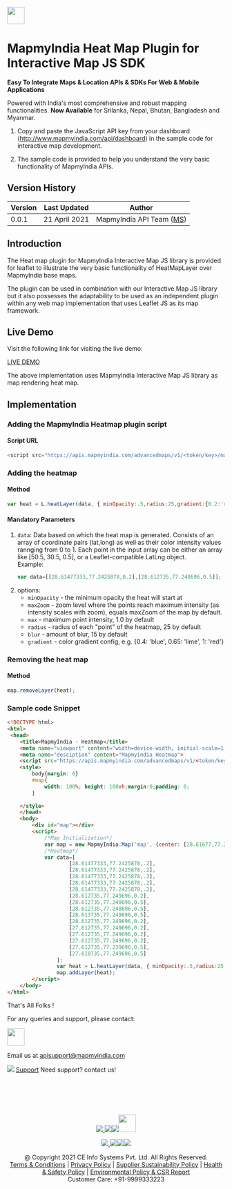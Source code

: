 [<img src="https://www.mapmyindia.com/api/img/mapmyindia-api.png" height="40"/> </p>](https://www.mapmyindia.com/api)

# MapmyIndia Heat Map Plugin for Interactive Map JS SDK

**Easy To Integrate Maps & Location APIs & SDKs For Web & Mobile Applications**

Powered with India's most comprehensive and robust mapping functionalities.
**Now Available**  for Srilanka, Nepal, Bhutan, Bangladesh and Myanmar.

1. Copy and paste the JavaScript API key from your dashboard (http://www.mapmyindia.com/api/dashboard) in the sample code for interactive map development. 

2. The sample code is provided to help you understand the very basic functionality of MapmyIndia APIs. 

## Version History

| Version | Last Updated | Author |
| ---- | ---- | ---- |
| 0.0.1 | 21 April 2021 | MapmyIndia API Team ([MS](https://github.com/mamtasharma117)) |

## Introduction

The Heat map plugin for MapmyIndia Interactive Map JS library is provided for leaflet to illustrate the very basic functionality of HeatMapLayer over MapmyIndia base maps.

The plugin can be used in combination with our Interactive Map JS library but it also possesses the adaptability to be used as an independent plugin within any web map implementation that uses Leaflet JS as its map framework. 

## Live Demo

Visit the following link for visiting the live demo: 

[LIVE DEMO](https://www.mapmyindia.com/api/advanced-maps/doc/sample/mapmyindia-heatmap)

The above implementation uses MapmyIndia Interactive Map JS library as map rendering heat map.

## Implementation

### Adding the MapmyIndia Heatmap plugin script

#### Script URL

```js
<script src="https://apis.mapmyindia.com/advancedmaps/v1/<token/key>/map_load?v=1.5&plugins=heatmap"></script>
```

### Adding the heatmap

#### Method

```js
var heat = L.heatLayer(data, { minOpacity:.5,radius:25,gradient:{0.2:'red',0.5:'blue'} });
```

#### Mandatory Parameters
1. `data`: Data based on which the heat map is generated. Consists of an array of coordinate pairs (lat,long) as well as their color intensity values rannging from 0 to 1. Each point in the input array can be either an array like [50.5, 30.5, 0.5], or a Leaflet-compatible LatLng object.<br> Example: 
    ```js
    var data=[[28.61477333,77.2425878,0.2],[28.612735,77.248696,0.5]];
    ```
2. options:
      - `minOpacity` - the minimum opacity the heat will start at
      - `maxZoom` - zoom level where the points reach maximum intensity (as intensity scales with zoom), equals maxZoom of the map by default.
      - `max` - maximum point intensity, 1.0 by default
      - `radius` - radius of each "point" of the heatmap, 25 by default
      - `blur` - amount of blur, 15 by default
      - `gradient` - color gradient config, e.g. {0.4: 'blue', 0.65: 'lime', 1: 'red'}


### Removing the heat map

#### Method

```js
map.removeLayer(heat);
```

### Sample code Snippet

```html
<!DOCTYPE html>
<html>
 <head>
    <title>MapmyIndia - Heatmap</title>
    <meta name="viewport" content="width=device-width, initial-scale=1.0">
    <meta name="desciption" content="Mapmyindia Heatmap">
    <script src="https://apis.mapmyindia.com/advancedmaps/v1/<token/key>/map_load?v=1.5&plugins=heatmap"></script>
    <style>
        body{margin: 0}
        #map{
            width: 100%; height: 100vh;margin:0;padding: 0;
        }
       
    </style>
    </head>
    <body>
        <div id="map"></div>
        <script>
            /*Map Initialization*/
            var map = new MapmyIndia.Map('map', {center: [28.61677,77.246809], zoom: 14, search: false});
            /*Heatmap*/
            var data=[
                    [28.61477333,77.2425878,.2],
                    [28.61477333,77.2425878,.2],
                    [28.61477333,77.2425878,.2],
                    [28.61477333,77.2425878,.2],
                    [28.61477333,77.2425878,.2],
                    [28.612735,77.249696,0.2],
                    [28.612735,77.248696,0.5],
                    [28.612735,77.248696,0.5],
                    [28.613735,77.249696,0.5],
                    [28.612735,77.249696,0.2],
                    [27.612735,77.249696,0.2],
                    [27.612735,77.249696,0.2],
                    [27.612735,77.249696,0.2],
                    [27.612735,77.239696,0.5],
                    [27.610735,77.249696,0.5]
                ];
                var heat = L.heatLayer(data, { minOpacity:.5,radius:25,gradient:{0.2:'red',0.5:'blue'} });
                map.addLayer(heat);
        </script>
    </body>
</html>
```

That's All Folks !

For any queries and support, please contact: 

[<img src="https://www.mapmyindia.com/images/logo.png" height="40"/> </p>](https://www.mapmyindia.com/api)
Email us at [apisupport@mapmyindia.com](mailto:apisupport@mapmyindia.com)


![](https://www.mapmyindia.com/api/img/icons/support.png)
[Support](https://www.mapmyindia.com/api/index.php#f_cont)
Need support? contact us!

<br></br>
<br></br>

[<p align="center"> <img src="https://www.mapmyindia.com/api/img/icons/stack-overflow.png"/> ](https://stackoverflow.com/questions/tagged/mapmyindia-api)[![](https://www.mapmyindia.com/api/img/icons/blog.png)](http://www.mapmyindia.com/blog/)[![](https://www.mapmyindia.com/api/img/icons/gethub.png)](https://github.com/MapmyIndia)[<img src="https://mmi-api-team.s3.ap-south-1.amazonaws.com/API-Team/npm-logo.one-third%5B1%5D.png" height="40"/> </p>](https://www.npmjs.com/org/mapmyindia) 



[<p align="center"> <img src="https://www.mapmyindia.com/june-newsletter/icon4.png"/> ](https://www.facebook.com/MapmyIndia)[![](https://www.mapmyindia.com/june-newsletter/icon2.png)](https://twitter.com/MapmyIndia)[![](https://www.mapmyindia.com/newsletter/2017/aug/llinkedin.png)](https://www.linkedin.com/company/mapmyindia)[![](https://www.mapmyindia.com/june-newsletter/icon3.png)](https://www.youtube.com/user/MapmyIndia/)




<div align="center">@ Copyright 2021 CE Info Systems Pvt. Ltd. All Rights Reserved.</div>

<div align="center"> <a href="https://www.mapmyindia.com/api/terms-&-conditions">Terms & Conditions</a> | <a href="https://www.mapmyindia.com/about/privacy-policy">Privacy Policy</a> | <a href="https://www.mapmyindia.com/pdf/mapmyIndia-sustainability-policy-healt-labour-rules-supplir-sustainability.pdf">Supplier Sustainability Policy</a> | <a href="https://www.mapmyindia.com/pdf/Health-Safety-Management.pdf">Health & Safety Policy</a> | <a href="https://www.mapmyindia.com/pdf/Environment-Sustainability-Policy-CSR-Report.pdf">Environmental Policy & CSR Report</a>

<div align="center">Customer Care: +91-9999333223</div>